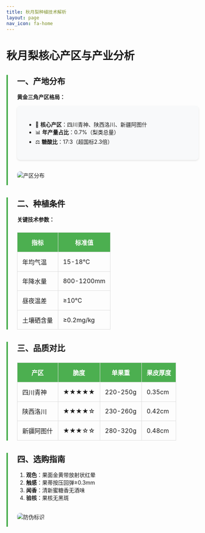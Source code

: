 ```yaml
---
title: 秋月梨种植技术解析
layout: page
nav_icon: fa-home
---
```

<style>
/* 内嵌样式 */
.section {
    border-left: 4px solid #4CAF50;
    padding-left: 1.5rem;
    margin: 2rem 0;
}

.data-card {
    background: #f8f9fa;
    padding: 1.5rem;
    border-radius: 8px;
    box-shadow: 0 2px 4px rgba(0,0,0,0.1);
}

table {
    width: 100%;
    border-collapse: collapse;
    margin: 1.5rem 0;
}

th {
    background: #4CAF50;
    color: white;
}

td, th {
    padding: 0.8rem;
    border: 1px solid #ddd;
}

img {
    max-width: 100%;
    border-radius: 8px;
    margin: 1rem 0;
}
</style>

# 秋月梨核心产区与产业分析

<div class="section">

## 一、产地分布

**黄金三角产区格局：**

<div class="data-card">

- 📍 **核心产区**：四川青神、陕西洛川、新疆阿图什
- 📊 **年产量占比**：0.7%（梨类总量）
- ⚖️ **糖酸比**：17:3（超国标2.3倍）

</div>

![产区分布](https://cdn.jsdelivr.net/gh/qiangyuguo/CDN/img/default.min.png)

</div>

<div class="section">

## 二、种植条件

**关键技术参数：**


| 指标       | 标准值     |
| ---------- | ---------- |
| 年均气温   | 15-18℃    |
| 年降水量   | 800-1200mm |
| 昼夜温差   | ≥10℃     |
| 土壤硒含量 | ≥0.2mg/kg |

</div>

<div class="section">

## 三、品质对比


| 产区       | 脆度       | 单果重   | 果皮厚度 |
| ---------- | ---------- | -------- | -------- |
| 四川青神   | ★★★★★ | 220-250g | 0.35cm   |
| 陕西洛川   | ★★★★☆ | 230-260g | 0.42cm   |
| 新疆阿图什 | ★★★☆☆ | 280-320g | 0.48cm   |

</div>

<div class="section">

## 四、选购指南

1. **观色**：果面金黄带放射状红晕
2. **触感**：果蒂按压回弹≥0.3mm
3. **闻香**：清新蜜糖香无酒味
4. **验核**：果核无黑斑

![防伪标识](https://cdn.jsdelivr.net/gh/qiangyuguo/CDN/about/images/index/image9.min.png)

</div>
